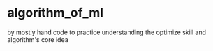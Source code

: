 # algorithm_of_ml


by mostly hand code to practice understanding the optimize skill and algorithm's core idea
